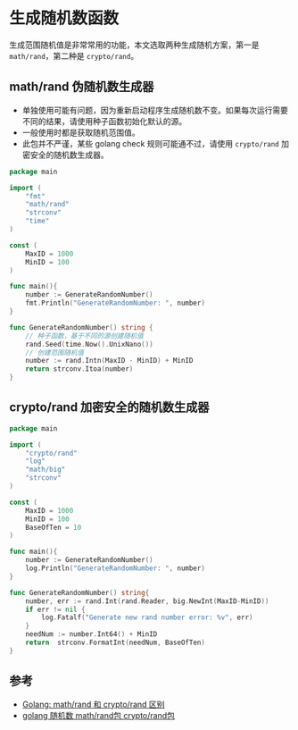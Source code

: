 # 生成随机数函数
生成范围随机值是非常常用的功能，本文选取两种生成随机方案，第一是 `math/rand`，第二种是 `crypto/rand`。

## math/rand 伪随机数生成器
- 单独使用可能有问题，因为重新启动程序生成随机数不变。如果每次运行需要不同的结果，请使用种子函数初始化默认的源。
- 一般使用时都是获取随机范围值。
- 此包并不严谨，某些 golang check 规则可能通不过，请使用 `crypto/rand` 加密安全的随机数生成器。

```go
package main

import (
	"fmt"
	"math/rand"
	"strconv"
	"time"
)

const (
	MaxID = 1000
	MinID = 100
)

func main(){
	number := GenerateRandomNumber()
    fmt.Println("GenerateRandomNumber: ", number)
}

func GenerateRandomNumber() string {
	// 种子函数，基于不同的源创建随机值
	rand.Seed(time.Now().UnixNano())
    // 创建范围随机值
	number := rand.Intn(MaxID - MinID) + MinID
	return strconv.Itoa(number)
}
```

## crypto/rand 加密安全的随机数生成器

```go
package main

import (
	"crypto/rand"
	"log"
	"math/big"
	"strconv"
)

const (
	MaxID = 1000
	MinID = 100
	BaseOfTen = 10
)

func main(){
	number := GenerateRandomNumber()
	log.Println("GenerateRandomNumber: ", number)
}

func GenerateRandomNumber() string{
	number, err := rand.Int(rand.Reader, big.NewInt(MaxID-MinID))
	if err != nil {
		log.Fatalf("Generate new rand number error: %v", err)
	}
	needNum := number.Int64() + MinID
	return  strconv.FormatInt(needNum, BaseOfTen)
}
```

## 参考
- [Golang: math/rand 和 crypto/rand 区别](https://segmentfault.com/a/1190000021543499)
- [golang 随机数 math/rand包 crypto/rand包](https://blog.csdn.net/whatday/article/details/106617208)